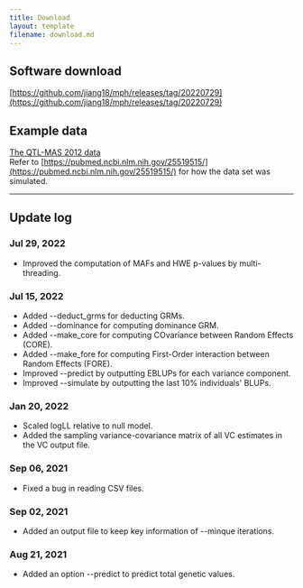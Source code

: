 ```yaml
---
title: Download
layout: template
filename: download.md
---
```


## Software download
[https://github.com/jiang18/mph/releases/tag/20220729](https://github.com/jiang18/mph/releases/tag/20220729)

## Example data
[The QTL-MAS 2012 data](https://github.com/jiang18/mph/raw/main/QTL-MAS-2012.zip)  
Refer to [https://pubmed.ncbi.nlm.nih.gov/25519515/](https://pubmed.ncbi.nlm.nih.gov/25519515/) for how the data set was simulated.

---

## Update log
### Jul 29, 2022
- Improved the computation of MAFs and HWE p-values by multi-threading.

### Jul 15, 2022
- Added \-\-deduct_grms for deducting GRMs.
- Added \-\-dominance for computing dominance GRM.
- Added \-\-make_core for computing COvariance between Random Effects (CORE).
- Added \-\-make_fore for computing First-Order interaction between Random Effects (FORE).
- Improved \-\-predict by outputting EBLUPs for each variance component.
- Improved \-\-simulate by outputting the last 10% individuals' BLUPs.

### Jan 20, 2022
- Scaled logLL relative to null model.
- Added the sampling variance-covariance matrix of all VC estimates in the VC output file.

### Sep 06, 2021
- Fixed a bug in reading CSV files.

### Sep 02, 2021
- Added an output file to keep key information of \-\-minque iterations.

### Aug 21, 2021
- Added an option \-\-predict to predict total genetic values.
